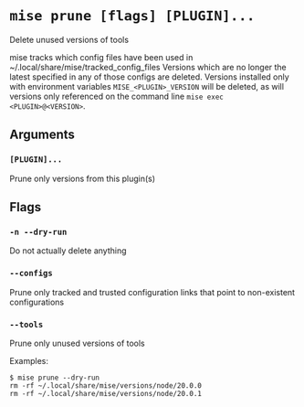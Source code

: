 # `mise prune [flags] [PLUGIN]...`

Delete unused versions of tools

mise tracks which config files have been used in ~/.local/share/mise/tracked_config_files
Versions which are no longer the latest specified in any of those configs are deleted.
Versions installed only with environment variables `MISE_<PLUGIN>_VERSION` will be deleted,
as will versions only referenced on the command line `mise exec <PLUGIN>@<VERSION>`.

## Arguments

### `[PLUGIN]...`

Prune only versions from this plugin(s)

## Flags

### `-n --dry-run`

Do not actually delete anything

### `--configs`

Prune only tracked and trusted configuration links that point to non-existent configurations

### `--tools`

Prune only unused versions of tools

Examples:

    $ mise prune --dry-run
    rm -rf ~/.local/share/mise/versions/node/20.0.0
    rm -rf ~/.local/share/mise/versions/node/20.0.1
